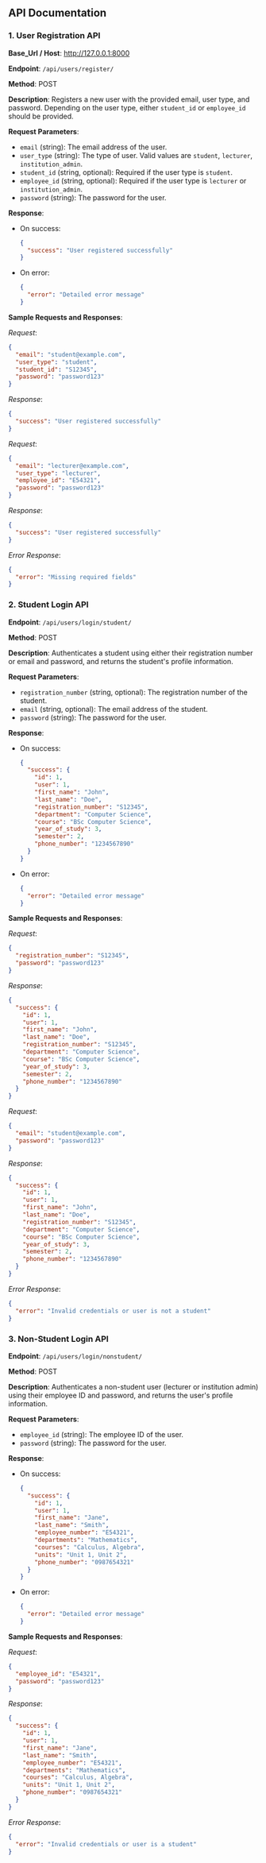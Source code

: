 
## API Documentation

### 1. User Registration API

**Base_Url / Host**: http://127.0.0.1:8000


**Endpoint**: `/api/users/register/`

**Method**: POST

**Description**: Registers a new user with the provided email, user type, and password. Depending on the user type, either `student_id` or `employee_id` should be provided.

**Request Parameters**:
- `email` (string): The email address of the user.
- `user_type` (string): The type of user. Valid values are `student`, `lecturer`, `institution_admin`.
- `student_id` (string, optional): Required if the user type is `student`.
- `employee_id` (string, optional): Required if the user type is `lecturer` or `institution_admin`.
- `password` (string): The password for the user.

**Response**:
- On success:
  ```json
  {
    "success": "User registered successfully"
  }
  ```
- On error:
  ```json
  {
    "error": "Detailed error message"
  }
  ```

**Sample Requests and Responses**:

*Request*:
```json
{
  "email": "student@example.com",
  "user_type": "student",
  "student_id": "S12345",
  "password": "password123"
}
```

*Response*:
```json
{
  "success": "User registered successfully"
}
```

*Request*:
```json
{
  "email": "lecturer@example.com",
  "user_type": "lecturer",
  "employee_id": "E54321",
  "password": "password123"
}
```

*Response*:
```json
{
  "success": "User registered successfully"
}
```

*Error Response*:
```json
{
  "error": "Missing required fields"
}
```

### 2. Student Login API

**Endpoint**: `/api/users/login/student/`

**Method**: POST

**Description**: Authenticates a student using either their registration number or email and password, and returns the student's profile information.

**Request Parameters**:
- `registration_number` (string, optional): The registration number of the student.
- `email` (string, optional): The email address of the student.
- `password` (string): The password for the user.

**Response**:
- On success:
  ```json
  {
    "success": {
      "id": 1,
      "user": 1,
      "first_name": "John",
      "last_name": "Doe",
      "registration_number": "S12345",
      "department": "Computer Science",
      "course": "BSc Computer Science",
      "year_of_study": 3,
      "semester": 2,
      "phone_number": "1234567890"
    }
  }
  ```
- On error:
  ```json
  {
    "error": "Detailed error message"
  }
  ```

**Sample Requests and Responses**:

*Request*:
```json
{
  "registration_number": "S12345",
  "password": "password123"
}
```

*Response*:
```json
{
  "success": {
    "id": 1,
    "user": 1,
    "first_name": "John",
    "last_name": "Doe",
    "registration_number": "S12345",
    "department": "Computer Science",
    "course": "BSc Computer Science",
    "year_of_study": 3,
    "semester": 2,
    "phone_number": "1234567890"
  }
}
```

*Request*:
```json
{
  "email": "student@example.com",
  "password": "password123"
}
```

*Response*:
```json
{
  "success": {
    "id": 1,
    "user": 1,
    "first_name": "John",
    "last_name": "Doe",
    "registration_number": "S12345",
    "department": "Computer Science",
    "course": "BSc Computer Science",
    "year_of_study": 3,
    "semester": 2,
    "phone_number": "1234567890"
  }
}
```

*Error Response*:
```json
{
  "error": "Invalid credentials or user is not a student"
}
```

### 3. Non-Student Login API

**Endpoint**: `/api/users/login/nonstudent/`

**Method**: POST

**Description**: Authenticates a non-student user (lecturer or institution admin) using their employee ID and password, and returns the user's profile information.

**Request Parameters**:
- `employee_id` (string): The employee ID of the user.
- `password` (string): The password for the user.

**Response**:
- On success:
  ```json
  {
    "success": {
      "id": 1,
      "user": 1,
      "first_name": "Jane",
      "last_name": "Smith",
      "employee_number": "E54321",
      "departments": "Mathematics",
      "courses": "Calculus, Algebra",
      "units": "Unit 1, Unit 2",
      "phone_number": "0987654321"
    }
  }
  ```
- On error:
  ```json
  {
    "error": "Detailed error message"
  }
  ```

**Sample Requests and Responses**:

*Request*:
```json
{
  "employee_id": "E54321",
  "password": "password123"
}
```

*Response*:
```json
{
  "success": {
    "id": 1,
    "user": 1,
    "first_name": "Jane",
    "last_name": "Smith",
    "employee_number": "E54321",
    "departments": "Mathematics",
    "courses": "Calculus, Algebra",
    "units": "Unit 1, Unit 2",
    "phone_number": "0987654321"
  }
}
```

*Error Response*:
```json
{
  "error": "Invalid credentials or user is a student"
}
```